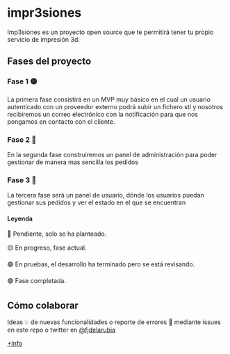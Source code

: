 # impr3siones

Imp3siones es un proyecto open source que te permitirá tener tu propio servicio de impresión 3d.


## Fases del proyecto

### Fase 1 🟡
La primera fase consistirá en un MVP muy básico en el cual un usuario autenticado con un proveedor externo podrá subir un fichero stl y nosotros recibiremos un correo electrónico con la notificación para que nos pongamos en contacto con el cliente.

### Fase 2 🔵
En la segunda fase construiremos un panel de administración para poder gestionar de manera mas sencilla los pedidos

### Fase 3 🔵
La tercera fase será un panel de usuario, dónde los usuarios puedan gestionar sus pedidos y ver el estado en el que se encuentran

#### Leyenda


 🔵 Pendiente, solo se ha planteado.
 
 🟡 En progreso, fase actual.
 
 🟣 En pruebas, el desarrollo ha terminado pero se está revisando.
 
 🟢 Fase completada.

## Cómo colaborar

Ideas 💡 de nuevas funcionalidades o reporte de errores 🐛 mediante issues en este repo o twitter en [@fjdelarubia](https://twitter.com/fjdelarubia)


[+Info](https://jrubia.com/2021/10/24/impr3sion-es-idea-de-proyecto-buildinpublic/)

